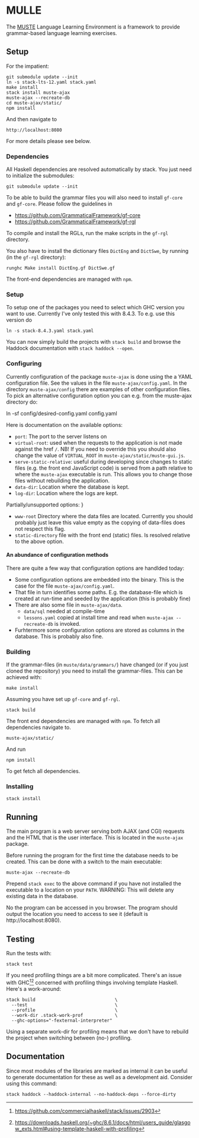 <!-- [![Build Status](https://secure.travis-ci.org/MUSTE-Project/MULLE.png)](http://travis-ci.org/MUSTE-Project/MULLE) -->

MULLE
=====

The [MUSTE](http://www.cse.chalmers.se/~peb/muste.html) Language
Learning Environment is a framework to provide grammar-based language
learning exercises.

Setup
-----

For the impatient:

    git submodule update --init
    ln -s stack-lts-12.yaml stack.yaml
    make install
    stack install muste-ajax
    muste-ajax --recreate-db
    cd muste-ajax/static/
    npm install

And then navigate to

    http://localhost:8080

For more details please see below.

### Dependencies

All Haskell dependencies are resolved automatically by stack.  You
just need to initialize the submodules:

    git submodule update --init

To be able to build the grammar files you will also need to install
`gf-core` and `gf-core`.  Please follow the guidelines in

- <https://github.com/GrammaticalFramework/gf-core>
- <https://github.com/GrammaticalFramework/gf-rgl>

To compile and install the RGLs, run the make scripts in the `gf-rgl`
directory.

You also have to install the dictionary files `DictEng` and `DictSwe`,
by running (in the `gf-rgl` directory):

    runghc Make install DictEng.gf DictSwe.gf

The front-end dependencies are managed with `npm`.

### Setup

To setup one of the packages you need to select which GHC version you
want to use.  Currently I've only tested this with 8.4.3.  To e.g. use
this version do

    ln -s stack-8.4.3.yaml stack.yaml

You can now simply build the projects with `stack build` and browse
the Haddock documentation with `stack haddock --open`.

### Configuring

Currently configuration of the package `muste-ajax` is done using the
a YAML configuration file.  See the values in the file
`muste-ajax/config.yaml`.  In the directory `muste-ajax/config` there
are examples of other configuration files.  To pick an alternative
configuration option you can e.g. from the muste-ajax directory do:

  ln -sf config/desired-config.yaml config.yaml

Here is documentation on the available options:

* `port`: The port to the server listens on
* `virtual-root`: used when the requests to the application is not made
  against the href `/`.  NB! If you need to override this you should
  also change the value of `VIRTUAL_ROOT` in `muste-ajax/static/muste-gui.js`.
* `serve-static-relative`: useful during developing since changes to
  static files (e.g. the front end JavaScript code) is served from a
  path relative to where the `muste-ajax` executable is run.  This
  allows you to change those files without rebuilding the application.
* `data-dir`: Location where the database is kept.
* `log-dir`: Location where the logs are kept.

Partially/unsupported options:
}
* `www-root` Directory where the data files are located.  Currently
  you should probably just leave this value empty as the copying of
  data-files does not respect this flag.
* `static-directory` file with the front end (static) files.  Is
  resolved relative to the above option.

#### An abundance of configuration methods

There are quite a few way that configuration options are handlded
today:

* Some configuration options are embedded into the binary.  This is
  the case for the file `muste-ajax/config.yaml`.
* That file in turn identifies some paths.  E.g. the database-file
  which is created at run-time and seeded by the application (this is
  probably fine)
* There are also some file in `muste-ajax/data`.
  * `data/sql` needed at compile-time
  * `lessons.yaml` copied at install time and read when `muste-ajax
    --recreate-db` is invoked.
* Furhtermore some configuration options are stored as columns in the
  database.  This is probably also fine.

### Building

If the grammar-files (in `muste/data/grammars/`) have changed (or if
you just cloned the repository) you need to install the grammar-files.
This can be achieved with:

    make install

Assuming you have set up `gf-core` and `gf-rgl`.

    stack build

The front end dependencies are managed with `npm`.  To fetch all
dependencies navigate to.

    muste-ajax/static/

And run

    npm install

To get fetch all dependencies.

### Installing

    stack install

Running
-------

The main program is a web server serving both AJAX (and CGI) requests
and the HTML that is the user interface.  This is located in the
`muste-ajax` package.

Before running the program for the first time the database needs to be
created.  This can be done with a switch to the main executable:

    muste-ajax --recreate-db

Prepend `stack exec` to the above command if you have not installed
the executable to a location on your `PATH`.  WARNING: This will
delete any existing data in the database.

No the program can be accessed in you browser.  The program should
output the location you need to access to see it (default is
http://localhost:8080).

Testing
---

Run the tests with:

    stack test

If you need profiling things are a bit more complicated.  There's an
issue with GHC[^1][^2] concerned with profiling things involving
template Haskell.  Here's a work-around:

    stack build                              \
      --test                                 \
      --profile                              \
      --work-dir .stack-work-prof            \
      --ghc-options="-fexternal-interpreter"

Using a separate work-dir for profiling means that we don't have to
rebuild the project when switching between (no-) profiling.

[^1]: https://github.com/commercialhaskell/stack/issues/2903
[^2]: https://downloads.haskell.org/~ghc/8.6.1/docs/html/users_guide/glasgow_exts.html#using-template-haskell-with-profiling

Documentation
---

Since most modules of the libraries are marked as internal it can be
useful to generate documentation for these as well as a development
aid.  Consider using this command:

    stack haddock --haddock-internal --no-haddock-deps --force-dirty

